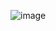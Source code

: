 ![image](https://github.com/Rahul-chaurasiya/Leetcode-Practice-Problem/assets/77222540/7bf6ad37-3df3-4af3-87b1-0ff99aa2164f)
